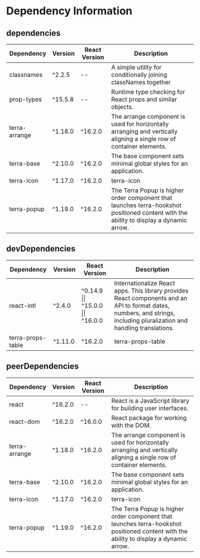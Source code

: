 # Dependency Information

## dependencies
| Dependency | Version | React Version | Description |
|-|-|-|-|
| classnames | ^2.2.5 | -- | A simple utility for conditionally joining classNames together |
| prop-types | ^15.5.8 | -- | Runtime type checking for React props and similar objects. |
| terra-arrange | ^1.18.0 | ^16.2.0 | The arrange component is used for horizontally arranging and vertically aligning a single row of container elements. |
| terra-base | ^2.10.0 | ^16.2.0 | The base component sets minimal global styles for an application. |
| terra-icon | ^1.17.0 | ^16.2.0 | terra-icon |
| terra-popup | ^1.19.0 | ^16.2.0 | The Terra Popup is higher order component that launches terra-hookshot positioned content with the ability to display a dynamic arrow. |

## devDependencies
| Dependency | Version | React Version | Description |
|-|-|-|-|
| react-intl | ^2.4.0 | ^0.14.9 \|\| ^15.0.0 \|\| ^16.0.0 | Internationalize React apps. This library provides React components and an API to format dates, numbers, and strings, including pluralization and handling translations. |
| terra-props-table | ^1.11.0 | ^16.2.0 | terra-props-table |

## peerDependencies
| Dependency | Version | React Version | Description |
|-|-|-|-|
| react | ^16.2.0 | -- | React is a JavaScript library for building user interfaces. |
| react-dom | ^16.2.0 | ^16.0.0 | React package for working with the DOM. |
| terra-arrange | ^1.18.0 | ^16.2.0 | The arrange component is used for horizontally arranging and vertically aligning a single row of container elements. |
| terra-base | ^2.10.0 | ^16.2.0 | The base component sets minimal global styles for an application. |
| terra-icon | ^1.17.0 | ^16.2.0 | terra-icon |
| terra-popup | ^1.19.0 | ^16.2.0 | The Terra Popup is higher order component that launches terra-hookshot positioned content with the ability to display a dynamic arrow. |
